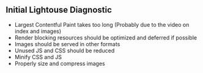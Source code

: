 ## Initial Lightouse Diagnostic

- Largest Contentful Paint takes too long (Probably due to the video on index and images)
- Render blocking resources should be optimized and deferred if possible
- Images should be served in other formats
- Unused JS and CSS should be reduced
- Minify CSS and JS
- Properly size and compress images

